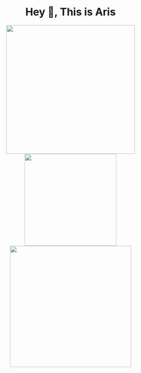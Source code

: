<h1 align=center>Hey 👋, This is Aris</h1>
<div align=center>
  <img width=350 src="https://github-readme-streak-stats.herokuapp.com/?user=Annelies11&theme=dark&hide_border=true" />
  <img width=250 src="https://github-readme-stats.vercel.app/api/top-langs/?username=Annelies11&theme=dark&hide_border=true&include_all_commits=false&count_private=false&layout=compact"/>
  <br/>
  <img width=330 align="center" src="https://github-readme-stats.vercel.app/api?username=Annelies11&theme=2BF60B&hide_border=true&include_all_commits=false&count_private=false" />
</div>
